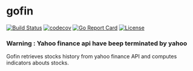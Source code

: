 # gofin

[![Build Status](https://travis-ci.org/clebi/gofin.svg?branch=master)](https://travis-ci.org/clebi/gofin)
[![codecov](https://codecov.io/gh/clebi/gofin/branch/master/graph/badge.svg)](https://codecov.io/gh/clebi/gofin)
[![Go Report Card](https://goreportcard.com/badge/github.com/clebi/gofin)](https://goreportcard.com/report/github.com/clebi/gofin)
[![License](https://img.shields.io/badge/License-Apache%202.0-blue.svg)](https://opensource.org/licenses/Apache-2.0)

### Warning : Yahoo finance api have beep terminated by yahoo

Gofin retrieves stocks history from yahoo finance API and computes indicators abouts stocks.
